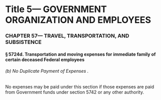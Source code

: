 
# Title 5— GOVERNMENT ORGANIZATION AND EMPLOYEES
### CHAPTER 57— TRAVEL, TRANSPORTATION, AND SUBSISTENCE
#### § 5724d. Transportation and moving expenses for immediate family of certain deceased Federal employees
###### (b) No Duplicate Payment of Expenses .

No expenses may be paid under this section if those expenses are paid from Government funds under section 5742 or any other authority.
